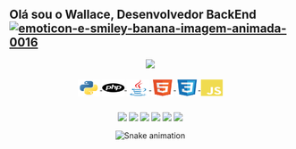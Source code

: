## Olá sou o Wallace, Desenvolvedor BackEnd<a href="https://www.imagensanimadas.com/cat-emoticons-e-smileys-de-bananas-2120.htm"><img src="https://www.imagensanimadas.com/data/media/2120/emoticon-e-smiley-banana-imagem-animada-0016.gif" border="0" alt="emoticon-e-smiley-banana-imagem-animada-0016" /></a>

<div style="display: inline_block" align="center">
  <a href="https://github.com/W4llaS/W4llaS/">
  <img height="180em" src="https://github-readme-stats.vercel.app/api?username=W4llaS&show_icons=true&theme=algolia&include_all_commits=true&count_private=true"/>
</div>
    
<div style="display: inline_block" align="center"><br>
  <img align="center" alt="Walla-Python" height="30" width="40" src="https://raw.githubusercontent.com/devicons/devicon/master/icons/python/python-original.svg">
  <img align="center" alt="Walla-Ts" height="30" width="40" src="https://raw.githubusercontent.com/devicons/devicon/master/icons/php/php-plain.svg">
  <img align="center" alt="Walla-CSS" height="30" width="40" src="https://raw.githubusercontent.com/devicons/devicon/master/icons/java/java-original.svg"> 
  <img align="center" alt="Walla-HTML" height="30" width="40" src="https://raw.githubusercontent.com/devicons/devicon/master/icons/html5/html5-original.svg">
  <img align="center" alt="Walla-CSS" height="30" width="40" src="https://raw.githubusercontent.com/devicons/devicon/master/icons/css3/css3-original.svg">
  <img align="center" alt="Rafa-Js" height="30" width="40" src="https://raw.githubusercontent.com/devicons/devicon/master/icons/javascript/javascript-plain.svg">
</div>
  
  ##
  
<div align="center"> 
  <a href="https://www.youtube.com/channel/UC9bLJ-K03OfGGaJXSZgQCig" target="_blank"><img src="https://img.shields.io/badge/YouTube-FF0000?style=for-the-badge&logo=youtube&logoColor=white" target="_blank"></a>
  <a href="https://www.instagram.com/w4lla_s/" target="_blank"><img src="https://img.shields.io/badge/-Instagram-%23E4405F?style=for-the-badge&logo=instagram&logoColor=white" target="_blank"></a>
 	<a href="https://www.twitch.tv/w4lla_s" target="_blank"><img src="https://img.shields.io/badge/Twitch-9146FF?style=for-the-badge&logo=twitch&logoColor=white" target="_blank"></a>
 <a href="" target="_blank"><img src="https://img.shields.io/badge/Discord-7289DA?style=for-the-badge&logo=discord&logoColor=white" target="_blank"></a> 
  <a href = "mailto:walla.valentim00@gmail.com"><img src="https://img.shields.io/badge/-Gmail-%23333?style=for-the-badge&logo=gmail&logoColor=white" target="_blank"></a>
  <a href="https://www.linkedin.com/in/wallavalentim00/" target="_blank"><img src="https://img.shields.io/badge/-LinkedIn-%230077B5?style=for-the-badge&logo=linkedin&logoColor=white" target="_blank"></a> 

  ![Snake animation](https://github.com/danielbped/danielbped/blob/output/github-contribution-grid-snake.svg)
  









